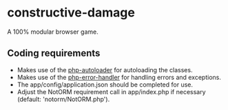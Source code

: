 # constructive-damage
A 100% modular browser game.

## Coding requirements
* Makes use of the [php-autoloader](https://github.com/audacus/php-autoloader) for autoloading the classes.
* Makes use of the [php-error-handler](https://github.com/audacus/php-error-handler) for handling errors and exceptions.
* The app/config/application.json should be completed for use.
* Adjust the NotORM requirement call in app/index.php if necessary (default: 'notorm/NotORM.php').
